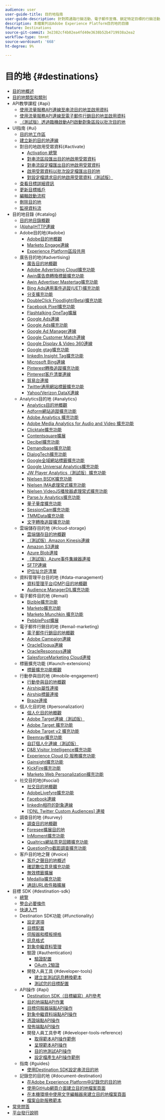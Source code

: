 ```yaml
---
audience: user
user-guide-title: 目的地指南
user-guide-description: 針對跨通路行銷活動、電子郵件宣傳、鎖定特定目標的行銷活動和其他諸多使用案例，啟用已知和未知的資料。
description: 本檔案列出Adobe Experience Platform目的地的目錄
feature: Destinations
source-git-commit: 3e2382cf4b02ea4fd40e3638b52b4719938a2ea2
workflow-type: tm+mt
source-wordcount: '668'
ht-degree: 9%

---
```



# 目的地 {#destinations}

* [目的地概述](./home.md)
* [目的地類型和類別](./destination-types.md)
* API教學課程 {#api}
   * [使用流量服務API連線至串流目的地並啟用資料](./api/streaming-destinations.md)
   * [使用流量服務API連線至電子郵件行銷目的地並啟用資料](./api/email-marketing.md)
   * [（測試版）透過臨機啟動API啟動對象區段以批次目的地](./api/ad-hoc-activation-api.md)
* UI指南 {#ui}
   * [目的地工作區](./ui/destinations-workspace.md)
   * [建立新的目的地連線](./ui/connect-destination.md)
   * 對目的地啟用受眾資料{#activate}
      * [Activation 總覽](./ui/activation-overview.md)
      * [對串流區段匯出目的地啟用受眾資料](./ui/activate-segment-streaming-destinations.md)
      * [對串流設定檔匯出目的地啟用受眾資料](./ui/activate-streaming-profile-destinations.md)
      * [啟用受眾資料以批次設定檔匯出目的地](./ui/activate-batch-profile-destinations.md)
      * [對設定檔請求目的地啟用受眾資料（測試版）](./ui/activate-profile-request-destinations.md)
   * [查看目標詳細資訊](./ui/destination-details-page.md)
   * [更新目標帳戶](./ui/update-accounts.md)
   * [編輯啟動流程](./ui/edit-activation.md)
   * [刪除目的地](./ui/delete-destinations.md)
   * [監視資料流](./ui/monitor-dataflows.md)
* 目的地目錄 {#catalog}
   * [目的地目錄概觀](./catalog/overview.md)
   * [ (Alpha)HTTP連線](./catalog/http-destination.md)
   * Adobe目的地{#adobe}
      * [Adobe目的地概觀](./catalog/adobe/overview.md)
      * [Marketo Engage連線](./catalog/adobe/marketo-engage.md)
      * [Experience Platform區段共用](https://experienceleague.adobe.com/docs/audience-manager/user-guide/implementation-integration-guides/integration-experience-platform/aam-aep-audience-sharing.html)
   * 廣告目的地{#advertising}
      * [廣告目的地概觀](./catalog/advertising/overview.md)
      * [Adobe Advertising Cloud擴充功能](./catalog/advertising/adobe-advertising-cloud.md)
      * [Awin廣告商轉換標籤擴充功能](./catalog/advertising/awin-conversiontag.md)
      * [Awin Advertiser Mastertag擴充功能](./catalog/advertising/awin-mastertag.md)
      * [Bing Ads通用事件追蹤(UET)擴充功能](./catalog/advertising/bing-ads.md)
      * [分支擴充功能](./catalog/advertising/branch.md)
      * [DoubleClick Floodlight(Beta)擴充功能](./catalog/advertising/doubleclick-floodlight.md)
      * [Facebook Pixel擴充功能](./catalog/advertising/facebook-pixel.md)
      * [Flashtalking OneTag擴展](./catalog/advertising/flashtalking.md)
      * [Google Ads連線](./catalog/advertising/google-ads-destination.md)
      * [Google Ads擴充功能](./catalog/advertising/google-ads-extension.md)
      * [Google Ad Manager連線](./catalog/advertising/google-ad-manager.md)
      * [Google Customer Match連線](./catalog/advertising/google-customer-match.md)
      * [Google Display &amp; Video 360連線](./catalog/advertising/google-dv360.md)
      * [Google gtag擴充功能](./catalog/advertising/gtag-advertising.md)
      * [linkedIn Insight Tag擴充功能](./catalog/advertising/linkedin.md)
      * [Microsoft Bing連線](./catalog/advertising/bing.md)
      * [Pinterest轉換追蹤擴充功能](./catalog/advertising/pinterest-extension.md)
      * [Pinterest客戶清單連線](./catalog/advertising/pinterest.md)
      * [貿易台連接](./catalog/advertising/tradedesk.md)
      * [Twitter通用網站標籤擴充功能](./catalog/advertising/twitter-uwt.md)
      * [Yahoo/Verizon DataX連線](./catalog/advertising/datax.md)
   * Analytics目的地 {#analytics}
      * [Analytics目的地概觀](./catalog/analytics/overview.md)
      * [Adform網站追蹤擴充功能](./catalog/analytics/adform.md)
      * [Adobe Analytics 擴充功能](./catalog/analytics/adobe-analytics.md)
      * [Adobe Media Analytics for Audio and Video 擴充功能](./catalog/analytics/adobe-video-analytics.md)
      * [Clicktale擴充功能](./catalog/analytics/clicktale.md)
      * [Contentsquare擴展](./catalog/analytics/contentsquare.md)
      * [Decibel擴充功能](./catalog/analytics/decibel.md)
      * [Demandbase擴充功能](./catalog/analytics/demandbase.md)
      * [DialogTech擴充功能](./catalog/analytics/dialogtech.md)
      * [Google全域網站標籤擴充功能](./catalog/analytics/gtag-analytics.md)
      * [Google Universal Analytics擴充功能](./catalog/analytics/google-universal-analytics.md)
      * [JW Player Analytics（測試版）擴充功能](./catalog/analytics/jw-player-analytics.md)
      * [Nielsen BSDK擴充功能](./catalog/analytics/nielsen-bsdk.md)
      * [Nielsen IMA處理常式擴充功能](./catalog/analytics/nielsen-ima.md)
      * [Nielsen VideoJS播放器處理常式擴充功能](./catalog/analytics/nielsen-videojs.md)
      * [Parse.ly Analytics擴充功能](./catalog/analytics/parsely.md)
      * [量子量度擴充功能](./catalog/analytics/quantum-metric.md)
      * [SessionCam擴充功能](./catalog/analytics/sessioncam.md)
      * [TMMData擴充功能](./catalog/analytics/tmmdata.md)
      * [文字轉換追蹤擴充功能](./catalog/analytics/yext.md)
   * 雲端儲存目的地 {#cloud-storage}
      * [雲端儲存目的地概觀](./catalog/cloud-storage/overview.md)
      * [（測試版）Amazon Kinesis連線](./catalog/cloud-storage/amazon-kinesis.md)
      * [Amazon S3連線](./catalog/cloud-storage/amazon-s3.md)
      * [Azure Blob連接](./catalog/cloud-storage/azure-blob.md)
      * [（測試版）Azure事件集線器連接](./catalog/cloud-storage/azure-event-hubs.md)
      * [SFTP連線](./catalog/cloud-storage/sftp.md)
      * [IP位址允許清單](./catalog/cloud-storage/ip-address-allow-list.md)
   * 資料管理平台目的地 {#data-management}
      * [資料管理平台(DMP)目的地概觀](./catalog/data-management/overview.md)
      * [Audience ManagerDIL擴充功能](./catalog/data-management/aam-dil-extension.md)
   * 電子郵件目的地 {#email}
      * [Bizible擴充功能](./catalog/email/bizible.md)
      * [Marketo擴充功能](./catalog/email/marketo.md)
      * [Marketo Munchkin 擴充功能](./catalog/email/marketo-munchkin.md)
      * [PebblePost擴展](./catalog/email/pebblepost.md)
   * 電子郵件行銷目的地 {#email-marketing}
      * [電子郵件行銷目的地概觀](./catalog/email-marketing/overview.md)
      * [Adobe Campaign連線](./catalog/email-marketing/adobe-campaign.md)
      * [OracleEloqua連線](./catalog/email-marketing/oracle-eloqua.md)
      * [OracleResponsys連線](./catalog/email-marketing/oracle-responsys.md)
      * [SalesforceMarketing Cloud連接](./catalog/email-marketing/salesforce-marketing-cloud.md)
   * 標籤擴充功能 {#launch-extensions}
      * [標籤擴充功能概觀](./catalog/launch-extensions/overview.md)
   * 行動參與目的地 {#mobile-engagement}
      * [行動參與目的地概觀](./catalog/mobile-engagement/overview.md)
      * [Airship屬性連接](./catalog/mobile-engagement/airship-attributes.md)
      * [Airship標籤連接](./catalog/mobile-engagement/airship-tags.md)
      * [Braze連接](./catalog/mobile-engagement/braze.md)
   * 個人化目的地 {#personalization}
      * [個人化目的地概觀](./catalog/personalization/overview.md)
      * [Adobe Target連線（測試版）](./catalog/personalization/adobe-target-connection.md)
      * [Adobe Target 擴充功能](./catalog/personalization/adobe-target.md)
      * [Adobe Target v2 擴充功能](./catalog/personalization/adobe-target-v2.md)
      * [Beemray擴充功能](./catalog/personalization/beemray.md)
      * [自訂個人化連線（測試版）](./catalog/personalization/custom-personalization.md)
      * [D&amp;B Visitor Intelligence擴充功能](./catalog/personalization/dnb.md)
      * [Experience Cloud ID 服務擴充功能](./catalog/personalization/adobe-ecid.md)
      * [Gainsight擴充功能](./catalog/personalization/gainsight.md)
      * [KickFire擴充功能](./catalog/personalization/kickfire.md)
      * [Marketo Web Personalization擴充功能](./catalog/personalization/marketo-web-personalization.md)
   * 社交目的地{#social}
      * [社交目的地概觀](./catalog/social/overview.md)
      * [AdobeLivefyre擴充功能](./catalog/social/adobe-livefyre.md)
      * [Facebook連線](./catalog/social/facebook.md)
      * [linkedIn相符的對象連線](./catalog/social/linkedin.md)
      * [[!DNL Twitter Custom Audiences] 連接](./catalog/social/twitter.md)
   * 調查目的地 {#survey}
      * [調查目的地概觀](./catalog/survey/overview.md)
      * [Foresee擴展目的地](./catalog/survey/foresee.md)
      * [InMoment擴充功能](./catalog/survey/inmoment.md)
      * [Qualtrics網站意見回饋擴充功能](./catalog/survey/qualtrics.md)
      * [QuestionPro截距調查擴充功能](./catalog/survey/web-intercept-surveys.md)
   * 客戶目的地之聲 {#voice}
      * [客戶之聲目的地概述](./catalog/voice/overview.md)
      * [確認數位意見擴充功能](./catalog/voice/confirmit-digital-feedback.md)
      * [無效標籤擴展](./catalog/voice/invoca.md)
      * [Medallia擴充功能](./catalog/voice/medallia.md)
      * [通話URL收件箱擴展](./catalog/voice/talkurl.md)
* 目標 SDK {#destination-sdk}
   * [總覽](./destination-sdk/overview.md)
   * [整合必要條件](./destination-sdk/integration-prerequisites.md)
   * [快速入門](./destination-sdk/getting-started.md)
   * Destination SDK功能 {#functionality}
      * [設定選項](./destination-sdk/configuration-options.md)
      * [目標配置](./destination-sdk/destination-configuration.md)
      * [伺服器和模板規格](./destination-sdk/server-and-template-configuration.md)
      * [訊息格式](./destination-sdk/message-format.md)
      * [對象中繼資料管理](./destination-sdk/audience-metadata-management.md)
      * 驗證 {#authentication}
         * [驗證配置](./destination-sdk/authentication-configuration.md)
         * [OAuth 2驗證](./destination-sdk/oauth2-authentication.md)
      * 開發人員工具 {#developer-tools}
         * [建立並測試訊息轉換範本](./destination-sdk/create-template.md)
         * [測試您的目標配置](./destination-sdk/test-destination.md)
   * API操作 {#api}
      * [Destination SDK（目標編寫）API參考](https://www.adobe.io/experience-platform-apis/references/destination-authoring/)
      * [目的地端點API作業](./destination-sdk/destination-configuration-api.md)
      * [目標伺服器端點API操作](./destination-sdk/destination-server-api.md)
      * [對象中繼資料端點API操作](./destination-sdk/audience-metadata-api.md)
      * [憑證端點API操作](./destination-sdk/credentials-configuration-api.md)
      * [發佈端點API操作](./destination-sdk/destination-publish-api.md)
      * 開發人員工具參考 {#developer-tools-reference}
         * [取得範本API操作範例](./destination-sdk/sample-template-api.md)
         * [呈現範本API操作](./destination-sdk/render-template-api.md)
         * [目的地測試API操作](./destination-sdk/destination-testing-api.md)
         * [設定檔產生API操作範例](./destination-sdk/sample-profile-generation-api.md)
   * 指南 {#guides}
      * [使用Destination SDK設定串流目的地](./destination-sdk/configure-destination-instructions.md)
   * 記錄您的目的地 {#document-destination}
      * [在Adobe Experience Platform中記錄您的目的地](./destination-sdk/docs-framework/documentation-instructions.md)
      * [使用GitHub網頁介面建立目的地檔案頁面](./destination-sdk/docs-framework/use-github-interface-to-create-documentation.md)
      * [在本機環境中使用文字編輯器來建立目的地檔案頁面](./destination-sdk/docs-framework/work-in-local-environment.md)
      * [檔案自助服務範本](./destination-sdk/docs-framework/self-service-template.md)
* [常見問答](./destinations-faq.md)
* [平台發行說明](https://www.adobe.com/go/platform-release-notes-en)
